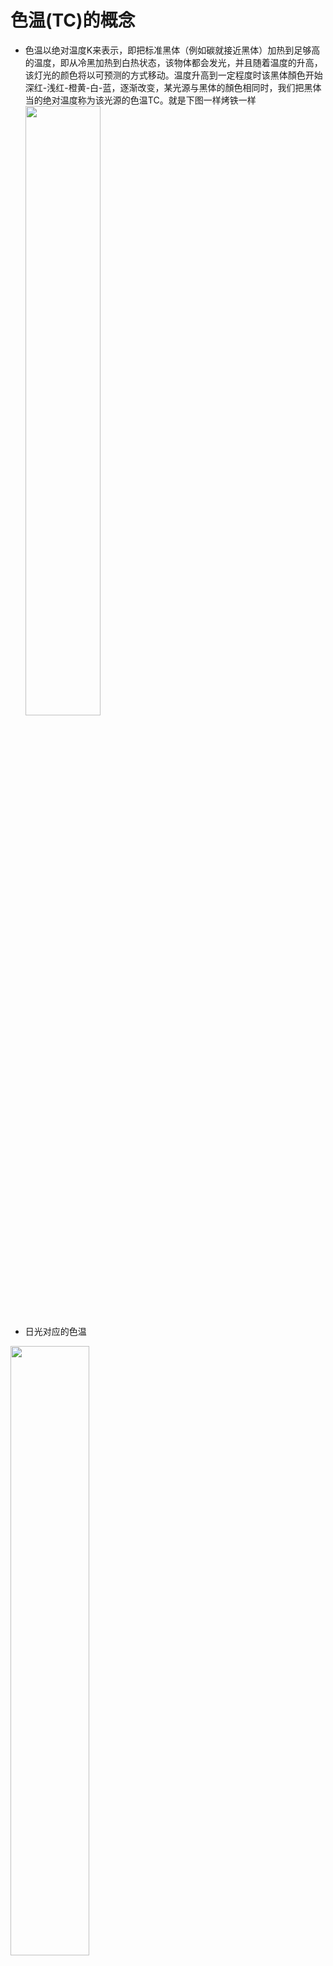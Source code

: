 # 色温(TC)的概念
* 色温以绝对温度K来表示，即把标准黑体（例如碳就接近黑体）加热到足够高的温度，即从冷黑加热到白热状态，该物体都会发光，并且随着温度的升高，该灯光的颜色将以可预测的方式移动。温度升高到一定程度时该黑体顏色开始深红-浅红-橙黄-白-蓝，逐渐改变，某光源与黑体的顏色相同时，我们把黑体当的绝对温度称为该光源的色温TC。就是下图一样烤铁一样
<br><img src=img/02.png width=50%>
* 日光对应的色温<br>
<img src=img/03.png width=50%>
<img src=img/15.png width=50%>

## 色温单位(K)
* 1800年代后期，当时英国物理学家威廉·开尔文（William Kelvin）加热了一块碳。它在热量中发光，在不同的温度下产生各种不同的颜色，制定出了一套色温计算法，为了纪念他的杰出贡献，色温以开氏温度（K）表示。
<br><img src=img/04.png width=50%>
## 国际标准的色温区分根据 CIE1931 色度图进行，下图中间那个黑线（也叫普朗克曲线）就是代表黑体产生不同颜色的标准-色温
* CIE1931的色度坐标图
<br><img src=img/05.png width=50%>
## 麦克亚当椭圆理论（McAdam Ellipse Theory）
* 1942年，科学家麦克亚当使用相关色温对25种颜色进行了实验，对每个色点的约5至9个相对侧进行了测量，并在它们能够区分色差时记录了这两个点。结果是一些大小和长度不同的椭圆，称为MacAdam椭圆麦克亚当椭圆理论
<br><img src=img/06.png width=50%>  
<br><img src=img/07.png width=50%>  
<br><img src=img/08.png width=50%>  
## 色温公差
* 但是在黑体辐射线附近的的都是叫3000k。让人感觉的偏绿的3000k，偏红的也叫3000k,如图
<br><img src=img/09.png width=50%>  
* 下面这几个LED发光对应的色温实际效果的和色度图对应。例如J点的LED落到3000k黑体辐射线下方，所以会有偏红一点，所以在相关色温CCT是有容许的公差
<br><img src=img/10.png width=50%> 
## SDCM（色容差）
* SDCM：表征由光学颜色检测系统软件和标准光源计算出的在麦克亚当椭圆理论的X和Y值之间的差异。数量越少，产品的光色坐标与标准值越接近，光源发出的光谱与黑辐射线范围之间的差异就越小，精度越高，光的颜色就越纯。

* SDCM，是照明灯色坐标与某色温的标准点的坐标相比，例如色温6500K的标准点的坐标是X=0.313、Y=0.337。色容差的单位是SDCM，是基于CIE1931(x,y)色度系统的。Duv是基于CIE1976(u,v)色度系统的，表示被测光源色点(u,v)距离普朗克黑体辐射曲线的距离。
<br><img src=img/11.png width=50%> 
* 色容差和Duv都可以用来表示颜色的差异，只是计算系统和表达方式不一样，所参考的标准光源色点也不一样。7SDCM大致与Duv /-0.006相当，3SDCM，是Duv /-0.003
* 就是下面放大图从0~7的sdcm（色容差）区间
<br><img src=img/12.png width=50%> 

## SDCM标准
* 世界上有三种主要的SDCM标准类型：

    1.北美能源之星标准 能源之星ANSI C78.376，色差≤7 SDCM。

    2.欧盟IEC标准 欧盟标准ERP，色彩公差≤6 SDCM。

    3.中国GB标准 中国标准GB10682-2002，双端荧光灯性能要求色差≤5SDCM.

* 实际的色容差:灯具的色容差必须控制在≤3sdcm内，才让肉眼没感觉到色差
  
    现在LED技术基本都能控制到3sdcm以内，甚至达到1sdcm以内
 <br><img src=img/13.png width=50%> 
 <br><img src=img/14.png width=50%> 

# 各种物体对应的色温
<img src=img/01.png width=50%>

# 暖光和冷光
冷光和暖光主要是由光源的色温决定的。

冷光是指色温超过5000K时光色偏蓝, 给人以清冷的感觉，叫冷光。

色温在3000K以下时, 光色就有偏红的现象, 给人以温暖的感觉。叫暖光。

白天的自然光源属于较高的色温，而到了黄昏的自然光源属于低色温，因此人类的大脑在高色温照明下会比较有精神，而在低色温照明下则会认为该睡了

# 双色温PWM计算
色温合成通常用:双色温LED，冷光+暖光

保持色温不变然后改变亮度,可以用以下方法
```
两个已知参数：亮度为y,色度为c
需计算两路PWM输出为：a,b
条件为:
a+b=y
a/b=c
由上面两式计算出a与b:
b=y/(1+c)
a=y*c/(1+c) 或 a=y-b
```
``` c
    uint8_t color_temperature, brightness;
    uint8_t warm_tmp = color_temperature * brightness / 100;
    uint8_t cold_tmp = (100 - color_temperature) * brightness / 100;
    warm_tmp         = warm_tmp < 15 ? warm_tmp : 14 + warm_tmp * 86 / 100;
    cold_tmp         = cold_tmp < 15 ? cold_tmp : 14 + cold_tmp * 86 / 100;
```